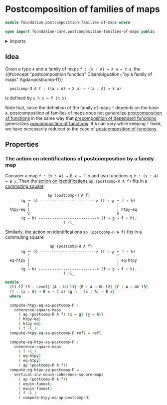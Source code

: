 # Postcomposition of families of maps

```agda
module foundation.postcomposition-families-of-maps where

open import foundation-core.postcomposition-families-of-maps public
```

<details><summary>Imports</summary>

```agda
open import foundation.action-on-identifications-functions
open import foundation.function-extensionality
open import foundation.universe-levels
open import foundation.whiskering-homotopies-composition

open import foundation-core.commuting-squares-of-maps
open import foundation-core.function-types
open import foundation-core.identity-types
```

</details>

## Idea

Given a type `A` and a family of maps `f : {a : A} → X a → Y a`, the
{{#concept "postcomposition function" Disambiguation="by a family of maps" Agda=postcomp-Π}}

```text
  postcomp-Π A f : ((a : A) → X a) → ((a : A) → Y a)
```

is defined by `λ h x → f (h x)`.

Note that, since the definition of the family of maps `f` depends on the base
`A`, postcomposition of families of maps does not generalize
[postcomposition of functions](foundation-core.postcomposition-functions.md) in
the same way that
[precomposition of dependent functions](foundation-core.precomposition-dependent-functions.md)
generalizes
[precomposition of functions](foundation-core.precomposition-functions.md). If
`A` can vary while keeping `f` fixed, we have necessarily reduced to the case of
[postcomposition of functions](foundation-core.postcomposition-functions.md).

## Properties

### The action on identifications of postcomposition by a family map

Consider a map `f : {x : A} → B x → C x` and two functions
`g h : (x : A) → B x`. Then the
[action on identifications](foundation.action-on-identifications-functions.md)
`ap (postcomp-Π A f)` fits in a
[commuting square](foundation-core.commuting-squares-of-maps.md)

```text
                   ap (postcomp-Π A f)
       (g ＝ h) -------------------------> (f ∘ g ＝ f ∘ h)
          |                                       |
  htpy-eq |                                       | htpy-eq
          V                                       V
       (g ~ h) --------------------------> (f ∘ g ~ f ∘ h).
                          f ·l_
```

Similarly, the action on identifications `ap (postcomp-Π A f)` fits in a
commuting square

```text
                    ap (postcomp-Π A f)
       (g ＝ h) -------------------------> (f ∘ g ＝ f ∘ h)
          ^                                       ^
  eq-htpy |                                       | eq-htpy
          |                                       |
       (g ~ h) --------------------------> (f ∘ g ~ f ∘ h).
                          f ·l_
```

```agda
module _
  {l1 l2 l3 : Level} {A : UU l1} {B : A → UU l2} {C : A → UU l3}
  (f : {x : A} → B x → C x) {g h : (x : A) → B x}
  where

  compute-htpy-eq-ap-postcomp-Π :
    coherence-square-maps
      ( ap (postcomp-Π A f) {x = g} {y = h})
      ( htpy-eq)
      ( htpy-eq)
      ( f ·l_)
  compute-htpy-eq-ap-postcomp-Π refl = refl

  compute-eq-htpy-ap-postcomp-Π :
    coherence-square-maps
      ( f ·l_)
      ( eq-htpy)
      ( eq-htpy)
      ( ap (postcomp-Π A f))
  compute-eq-htpy-ap-postcomp-Π =
    vertical-inv-equiv-coherence-square-maps
      ( ap (postcomp-Π A f))
      ( equiv-funext)
      ( equiv-funext)
      ( f ·l_)
      ( compute-htpy-eq-ap-postcomp-Π)
```
